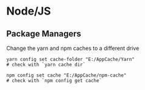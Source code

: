 Node/JS
=============================


Package Managers
-----------------------------------------------------
Change the yarn and npm caches to a different drive
```
yarn config set cache-folder "E:/AppCache/Yarn"
# check with `yarn cache dir`

npm config set cache "E:/AppCache/npm-cache"
# check with `npm config get cache`
```


